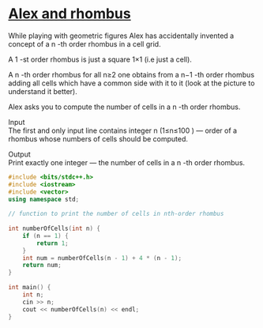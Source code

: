 # [Alex and rhombus](https://codeforces.com/problemset/problem/1180/A)

While playing with geometric figures Alex has accidentally invented a concept of a n
-th order rhombus in a cell grid.

A 1
-st order rhombus is just a square 1×1
 (i.e just a cell).

A n
-th order rhombus for all n≥2
 one obtains from a n−1
-th order rhombus adding all cells which have a common side with it to it (look at the picture to understand it better).

Alex asks you to compute the number of cells in a n
-th order rhombus.

Input <br>
The first and only input line contains integer n
 (1≤n≤100
) — order of a rhombus whose numbers of cells should be computed.

Output <br>
Print exactly one integer — the number of cells in a n
-th order rhombus.


```` cpp
#include <bits/stdc++.h>
#include <iostream>
#include <vector>
using namespace std;
 
// function to print the number of cells in nth-order rhombus
 
int numberOfCells(int n) {
    if (n == 1) {
        return 1;
    }
    int num = numberOfCells(n - 1) + 4 * (n - 1);
    return num;
}
 
int main() {
    int n;
    cin >> n;
    cout << numberOfCells(n) << endl;
}
